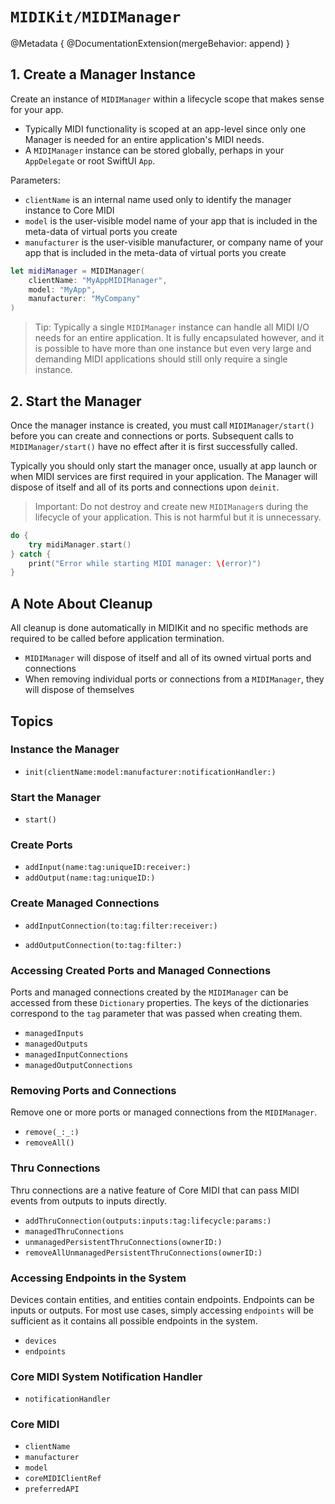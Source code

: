 # ``MIDIKit/MIDIManager``

@Metadata {
    @DocumentationExtension(mergeBehavior: append)
}

## 1. Create a Manager Instance

Create an instance of `MIDIManager` within a lifecycle scope that makes sense for your app. 

- Typically MIDI functionality is scoped at an app-level since only one Manager is needed for an entire application's MIDI needs.
- A `MIDIManager` instance can be stored globally, perhaps in your `AppDelegate` or root SwiftUI `App`.

Parameters:

- `clientName` is an internal name used only to identify the manager instance to Core MIDI
- `model` is the user-visible model name of your app that is included in the meta-data of virtual ports you create
- `manufacturer` is the user-visible manufacturer, or company name of your app that is included in the meta-data of virtual ports you create

```swift
let midiManager = MIDIManager(
    clientName: "MyAppMIDIManager",
    model: "MyApp",
    manufacturer: "MyCompany"
)
```

> Tip: Typically a single `MIDIManager` instance can handle all MIDI I/O needs for an entire application. It is fully encapsulated however, and it is possible to have more than one instance but even very large and demanding MIDI applications should still only require a single instance.

## 2. Start the Manager

Once the manager instance is created, you must call ``MIDIManager/start()`` before you can create and connections or ports. Subsequent calls to ``MIDIManager/start()`` have no effect after it is first successfully called.

Typically you should only start the manager once, usually at app launch or when MIDI services are first required in your application. The Manager will dispose of itself and all of its ports and connections upon `deinit`.

> Important: Do not destroy and create new `MIDIManager`s during the lifecycle of your application. This is not harmful but it is unnecessary.

```swift
do {
    try midiManager.start()
} catch {
    print("Error while starting MIDI manager: \(error)")
}
```

## A Note About Cleanup

All cleanup is done automatically in MIDIKit and no specific methods are required to be called before application termination.

- `MIDIManager` will dispose of itself and all of its owned virtual ports and connections
- When removing individual ports or connections from a `MIDIManager`, they will dispose of themselves

## Topics

### Instance the Manager

- ``init(clientName:model:manufacturer:notificationHandler:)``

### Start the Manager

- ``start()``

### Create Ports

- ``addInput(name:tag:uniqueID:receiver:)``
- ``addOutput(name:tag:uniqueID:)``

### Create Managed Connections

- ``addInputConnection(to:tag:filter:receiver:)``

- ``addOutputConnection(to:tag:filter:)``

### Accessing Created Ports and Managed Connections

Ports and managed connections created by the `MIDIManager` can be accessed from these `Dictionary` properties. The keys of the dictionaries correspond to the `tag` parameter that was passed when creating them.

- ``managedInputs``
- ``managedOutputs``
- ``managedInputConnections``
- ``managedOutputConnections``

### Removing Ports and Connections

Remove one or more ports or managed connections from the `MIDIManager`.

- ``remove(_:_:)``
- ``removeAll()``

### Thru Connections

Thru connections are a native feature of Core MIDI that can pass MIDI events from outputs to inputs directly.

- ``addThruConnection(outputs:inputs:tag:lifecycle:params:)``
- ``managedThruConnections``
- ``unmanagedPersistentThruConnections(ownerID:)``
- ``removeAllUnmanagedPersistentThruConnections(ownerID:)``

### Accessing Endpoints in the System

Devices contain entities, and entities contain endpoints. Endpoints can be inputs or outputs. For most use cases, simply accessing `endpoints` will be sufficient as it contains all possible endpoints in the system.

- ``devices``
- ``endpoints``

### Core MIDI System Notification Handler

- ``notificationHandler``

### Core MIDI

- ``clientName``
- ``manufacturer``
- ``model``
- ``coreMIDIClientRef``
- ``preferredAPI``

